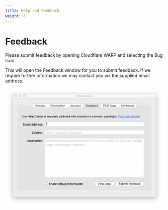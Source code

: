 ```yaml
---
title: Help and Feedback
weight: 8
---
```


# Feedback

Please submit feedback by opening Cloudflare WARP and selecting the Bug Icon.

This will open the Feedback window for you to submit feedback. If we require further information we may contact you via the supplied email address.

![Screenshot of WARP client feedback form](../static/macos-submitting-feedback.png)
